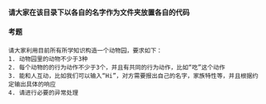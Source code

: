 #### 请大家在该目录下以各自的名字作为文件夹放置各自的代码

#### 考题
    请大家利用目前所有所学知识构造一个动物园，要求如下：
    1. 动物园里的动物不少于3种
    2. 每个动物的的行为动作不少于3个，并且有共同的行为动作，比如“吃”这个动作
    3. 能和人互动，比如我们可以输入“Hi”，对方需要报出自己的名字，家族特性等，并且根据约定输出具体的响应
    4. 请进行必要的异常处理
